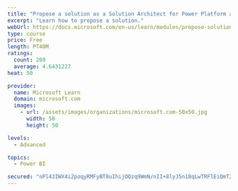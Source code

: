 ```yaml
---
title: "Propose a solution as a Solution Architect for Power Platform and Dynamics 365"
excerpt: "Learn how to propose a solution."
webUrl: https://docs.microsoft.com/en-us/learn/modules/propose-solution/
type: course
price: Free
length: PT40M
ratings:
  count: 269
  average: 4.6431227
heat: 50

provider:
  name: Microsoft Learn
  domain: microsoft.com
  images:
    - url: /assets/images/organizations/microsoft.com-50x50.jpg
      width: 50
      height: 50

levels:
  - Advanced

topics:
  - Power BI

secured: "nPl43IWX4i2poqyRMFyBT8uIhijOQzq9WmN/nII+8lyJ5n18qLwTRFlEiQmT2rucenAiOv0h/kAQ22uPFWhhNqRMaN3izjicV41DF4AOZbv75fz2XVuWyZ0xzOCtDmgH9KOCe695ibMvvKa1BVeHnfC2g8tW61HvM43NyT10NgE60k8WCrbciB3JVKiG+lyjxfVBNgoYYyaLZx/Nw7cFBsEjcbYmmuBec9mvYEX/eNDKYBN2RegZ50FMpHQ6x8pqqxk6yArNVwE2I3ITA5kWECRV6Ug3nBWxF2xu5qX0xNF3KMm2GmCtoV4HCHbhmZi5omyWgdLazmwf7ihzLMzqMdDzT8MkPY/PKaF4x51oBXyxXLDocKjMcHDsfzwGhp6gda7ID4ur5nk4yW1vZY/ZMg==;eCEB5DYAZzcBlEWNSqNVaA=="
---
```



